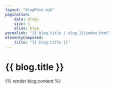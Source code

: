 ```yaml
---
layout: "blogPost.njk"
pagination:
    data: blogs
    size: 1
    alias: blog
permalink: "{{ blog.title | slug }}/index.html"
eleventyComputed:
    title: "{{ blog.title }}"
---
```


# {{ blog.title }}

{% render blog.content %}
